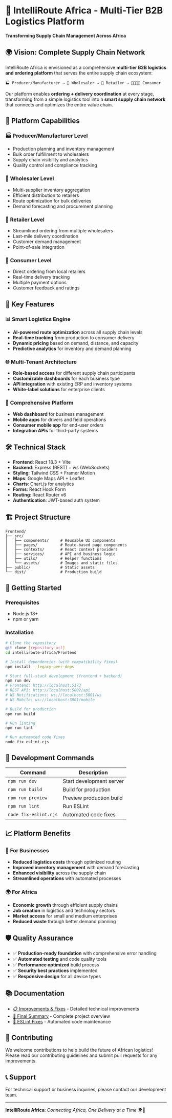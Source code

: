 # 🚚 IntelliRoute Africa - Multi-Tier B2B Logistics Platform

**Transforming Supply Chain Management Across Africa**

## 🌍 Vision: Complete Supply Chain Network

IntelliRoute Africa is envisioned as a comprehensive **multi-tier B2B logistics and ordering platform** that serves the entire supply chain ecosystem:

```
🏭 Producer/Manufacturer → 🏬 Wholesaler → 🛒 Retailer → 👨‍👩‍👧‍👦 Consumer
```

Our platform enables **ordering + delivery coordination** at every stage, transforming from a simple logistics tool into a **smart supply chain network** that connects and optimizes the entire value chain.

## 🎯 Platform Capabilities

### 🏭 **Producer/Manufacturer Level**
- Production planning and inventory management
- Bulk order fulfillment to wholesalers
- Supply chain visibility and analytics
- Quality control and compliance tracking

### 🏬 **Wholesaler Level**
- Multi-supplier inventory aggregation
- Efficient distribution to retailers
- Route optimization for bulk deliveries
- Demand forecasting and procurement planning

### 🛒 **Retailer Level**
- Streamlined ordering from multiple wholesalers
- Last-mile delivery coordination
- Customer demand management
- Point-of-sale integration

### 👥 **Consumer Level**
- Direct ordering from local retailers
- Real-time delivery tracking
- Multiple payment options
- Customer feedback and ratings

## 🚀 Key Features

### 📊 **Smart Logistics Engine**
- **AI-powered route optimization** across all supply chain levels
- **Real-time tracking** from production to consumer delivery
- **Dynamic pricing** based on demand, distance, and capacity
- **Predictive analytics** for inventory and demand planning

### 🌐 **Multi-Tenant Architecture**
- **Role-based access** for different supply chain participants
- **Customizable dashboards** for each business type
- **API integration** with existing ERP and inventory systems
- **White-label solutions** for enterprise clients

### 📱 **Comprehensive Platform**
- **Web dashboard** for business management
- **Mobile apps** for drivers and field operations
- **Consumer mobile app** for end-user orders
- **Integration APIs** for third-party systems

## 🛠️ Technical Stack

- **Frontend**: React 18.3 + Vite
- **Backend**: Express (REST) + ws (WebSockets)
- **Styling**: Tailwind CSS + Framer Motion
- **Maps**: Google Maps API + Leaflet
- **Charts**: Chart.js for analytics
- **Forms**: React Hook Form
- **Routing**: React Router v6
- **Authentication**: JWT-based auth system

## 🏗️ Project Structure

```
Frontend/
├── src/
│   ├── components/     # Reusable UI components
│   ├── pages/          # Route-based page components
│   ├── contexts/       # React context providers
│   ├── services/       # API and business logic
│   ├── utils/          # Helper functions
│   └── assets/         # Images and static files
├── public/             # Static assets
└── dist/               # Production build
```

## 🚦 Getting Started

### Prerequisites
- Node.js 18+ 
- npm or yarn

### Installation

```bash
# Clone the repository
git clone [repository-url]
cd intelliroute-africa/Frontend

# Install dependencies (with compatibility fixes)
npm install --legacy-peer-deps

# Start full-stack development (frontend + backend)
npm run dev
# Frontend: http://localhost:5173
# REST API: http://localhost:5002/api
# WS Notifications: ws://localhost:5001/ws
# WS Mobile: ws://localhost:3001/mobile

# Build for production
npm run build

# Run linting
npm run lint

# Run automated code fixes
node fix-eslint.cjs
```

## 🔧 Development Commands

| Command | Description |
|---------|-------------|
| `npm run dev` | Start development server |
| `npm run build` | Build for production |
| `npm run preview` | Preview production build |
| `npm run lint` | Run ESLint |
| `node fix-eslint.cjs` | Automated code fixes |

## 📈 Platform Benefits

### 🎯 **For Businesses**
- **Reduced logistics costs** through optimized routing
- **Improved inventory management** with demand forecasting
- **Enhanced visibility** across the supply chain
- **Streamlined operations** with automated processes

### 🌍 **For Africa**
- **Economic growth** through efficient supply chains
- **Job creation** in logistics and technology sectors
- **Market access** for small and medium enterprises
- **Reduced waste** through better demand planning

## 🛡️ Quality Assurance

- ✅ **Production-ready foundation** with comprehensive error handling
- ✅ **Automated testing** and code quality tools
- ✅ **Performance optimized** build process
- ✅ **Security best practices** implemented
- ✅ **Responsive design** for all device types

## 📚 Documentation

- [📋 Improvements & Fixes](./IMPROVEMENTS.md) - Detailed technical improvements
- [🎉 Final Summary](./FINAL_SUMMARY.md) - Complete project overview
- [🔧 ESLint Fixes](./fix-eslint.cjs) - Automated code maintenance

## 🤝 Contributing

We welcome contributions to help build the future of African logistics! Please read our contributing guidelines and submit pull requests for any improvements.

## 📞 Support

For technical support or business inquiries, please contact our development team.

---

**IntelliRoute Africa**: *Connecting Africa, One Delivery at a Time* 🌍🚚

